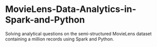 # MovieLens-Data-Analytics-in-Spark-and-Python
Solving analytical questions on the semi-structured MovieLens dataset containing a million records using Spark and Python.
